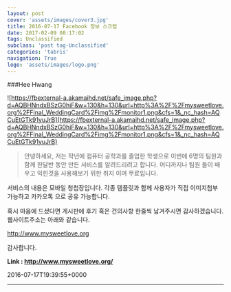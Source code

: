 ```yaml
---
layout: post
cover: 'assets/images/cover3.jpg'
title: 2016-07-17 Facebook 정보 스크랩
date: 2017-02-09 08:17:02
tags: Unclassified
subclass: 'post tag-Unclassified'
categories: 'tabris'
navigation: True
logo: 'assets/images/logo.png'
---
```


###Hee Hwang

![https://fbexternal-a.akamaihd.net/safe_image.php?d=AQBHNndxBSzG0hiF&w=130&h=130&url=http%3A%2F%2Fmysweetlove.org%2FFinal_WeddingCard%2Fimg%2Fmonitor1.png&cfs=1&_nc_hash=AQCuEtGTk91yuJrB](https://fbexternal-a.akamaihd.net/safe_image.php?d=AQBHNndxBSzG0hiF&w=130&h=130&url=http%3A%2F%2Fmysweetlove.org%2FFinal_WeddingCard%2Fimg%2Fmonitor1.png&cfs=1&_nc_hash=AQCuEtGTk91yuJrB)

>안녕하세요, 저는 작년에 컴퓨터 공학과를 졸업한 학생으로 
이번에 6명의 팀원과 함께 한달반 동안 만든 서비스를 알려드리려고 합니다. 
어디까지나 팀원 들이 배우고 익힌것을 사용해보기 위한 취지 이며 무료입니다.

서비스의 내용은 모바일 청첩장입니다. 각종 템플릿과 함께 사용자가 직접 이미지첨부 가능하고 카카오톡 으로 공유 가능합니다.

혹시 마음에 드셨다면 게시판에 후기 혹은 건의사항 한줄씩 남겨주시면 감사하겠습니다. 웹사이트주소는 아래와 같습니다.

http://www.mysweetlove.org

감사합니다.

**Link : <http://www.mysweetlove.org/>**

2016-07-17T19:39:55+0000

---

